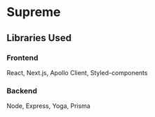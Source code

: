 # Supreme

## Libraries Used
### Frontend
React, Next.js, Apollo Client, Styled-components

### Backend
Node, Express, Yoga, Prisma

